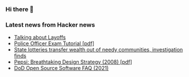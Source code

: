 ### Hi there 👋

<!--
**arashid-sh/arashid-sh** is a ✨ _special_ ✨ repository because its `README.md` (this file) appears on your GitHub profile.

Here are some ideas to get you started:

- 🔭 I’m currently working on ...
- 🌱 I’m currently learning ...
- 👯 I’m looking to collaborate on ...
- 🤔 I’m looking for help with ...
- 💬 Ask me about ...
- 📫 How to reach me: ...
- 😄 Pronouns: ...
- ⚡ Fun fact: ...
-->

### Latest news from Hacker news
<!-- BLOG-POST-LIST:START -->
- [Talking about Layoffs](https://angelariggs.github.io/articles/talking-about-layoffs)
- [Police Officer Exam Tutorial [pdf]](https://www1.nyc.gov/assets/nypd/downloads/pdf/careers/po-exam-tutorial-2021-04-14.pdf)
- [State lotteries transfer wealth out of needy communities, investigation finds](https://www.cbsnews.com/news/state-lotteries-transfer-wealth-out-of-needy-communities/)
- [Pepsi: Breathtaking Design Strategy &lpar;2008&rpar; [pdf]](https://jimedwardsnrx.files.wordpress.com/2009/02/pepsi_gravitational_field.pdf)
- [DoD Open Source Software FAQ &lpar;2021&rpar;](https://dodcio.defense.gov/open-source-software-faq/)
<!-- BLOG-POST-LIST:END -->
